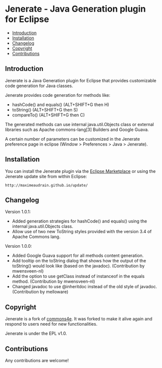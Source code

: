 # Jenerate - Java Generation plugin for Eclipse

* [Introduction](#Introduction)
* [Installation](#Installation)
* [Changelog](#Changelog)
* [Copyright](#copyright)
* [Contributions](#Contributions)

## <a name="Introduction"/>Introduction

Jenerate is a Java Generation plugin for Eclipse that provides customizable code generation for Java classes.

Jenerate provides code generation for methods like:

* hashCode() and equals() (ALT+SHIFT+G then H)
* toString() (ALT+SHIFT+G then S)
* compareTo() (ALT+SHIFT+G then C)

The generated methods can use internal java.util.Objects class or external libraries such as Apache commons-lang[3] Builders and Google Guava.

A certain number of parameters can be customized in the Jenerate preference page in eclipse (Window > Preferences > Java > Jenerate).

## <a name="Installation"/>Installation

You can install the Jenerate plugin via the [Eclipse Marketplace](http://marketplace.eclipse.org/content/jenerate) or using the Jenerate update site from within Eclipse:
```
http://maximeaudrain.github.io/update/
```

## <a name="Changelog"/>Changelog

Version 1.0.1:
- Added generation strategies for hashCode() and equals() using the internal java.util.Objects class.
- Allow use of two new ToString styles provided with the version 3.4 of Apache Commons lang.

Version 1.0.0:
- Added Google Guava support for all methods content generation.
- Add tooltip on the toString dialog that shows how the output of the toString() would look like (based on the javadoc). (Contribution by mwensveen-nl)
- Add the option to use getClass instead of instanceof in the equals method. (Contribution by mwensveen-nl)
- Changed javadoc to use @inheritdoc instead of the old style of javadoc. (Contribution by melloware)

## <a name="Copyright"/>Copyright

Jenerate is a fork of [commons4e](https://github.com/jiayun/commons4e). It was forked to make it alive again and respond to users need for new functionalities. 

Jenerate is under the EPL v1.0.

## <a name="Contributions"/>Contributions

Any contributions are welcome!

